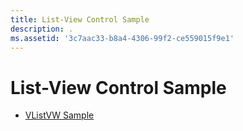 ```yaml
---
title: List-View Control Sample
description: .
ms.assetid: '3c7aac33-b8a4-4306-99f2-ce559015f9e1'
---
```


# List-View Control Sample

-   [VListVW Sample](vlistvw-sample.md)

 

 




